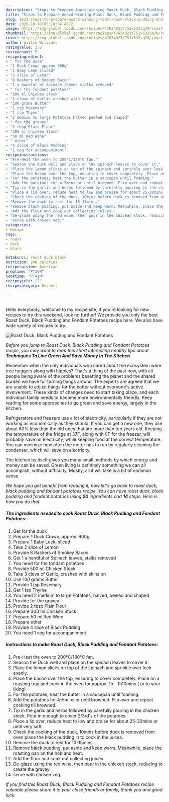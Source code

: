 ```yaml
---
description: "Steps to Prepare Award-winning Roast Duck, Black Pudding and Fondant Potatoes"
title: "Steps to Prepare Award-winning Roast Duck, Black Pudding and Fondant Potatoes"
slug: 1633-steps-to-prepare-award-winning-roast-duck-black-pudding-and-fondant-potatoes
date: 2020-10-10T05:18:34.467Z
image: https://img-global.cpcdn.com/recipes/47634823/751x532cq70/roast-duck-black-pudding-and-fondant-potatoes-recipe-main-photo.jpg
thumbnail: https://img-global.cpcdn.com/recipes/47634823/751x532cq70/roast-duck-black-pudding-and-fondant-potatoes-recipe-main-photo.jpg
cover: https://img-global.cpcdn.com/recipes/47634823/751x532cq70/roast-duck-black-pudding-and-fondant-potatoes-recipe-main-photo.jpg
author: Willie Williams
ratingvalue: 3.8
reviewcount: 5
recipeingredient:
- " for the duck"
- "1 Duck Crown approx 900g"
- "1 Baby Leek sliced"
- "2 slice of Lemon"
- "8 Rashers of Smokey Bacon"
- "1 a handful of Spinach leaves stalks removed"
- " for the fondant potatoes"
- "500 ml Chicken Stock"
- "3 clove of Garlic crushed with skins on"
- "100 grams Butter"
- "1 tsp Rosemary"
- "1 tsp Thyme"
- "2 medium to large Potatoes halved peeled and shaped"
- " for the gravey"
- "2 tbsp Plain Flour"
- "300 ml Chicken Stock"
- "50 ml Red Wine"
- " other"
- "4 slice of Black Pudding"
- "1 veg for accompaniment"
recipeinstructions:
- "Pre-Heat the oven to 200°C/180°C fan."
- "Season the Duck well and place on the spinach leaves to cover it."
- "Place the lemon slices on top of the spinach and sprinkle over leek evenly."
- "Place the bacon over the top, ensuring to cover completely. Place on a roasting tray and cook in the oven for approx. 1h - 1h10mins ( or to your liking)"
- "For the potatoes; heat the butter in a saucepan until foaming."
- "Add the potatoes for 4-5mins or until browned. Flip over and repeat cooking till browned."
- "Tip in the garlic and herbs followed by carefully pouring in the chicken stock. Pour in enough to cover 2/3rd&#39;s of the potatoes."
- "Place a lid over, reduce heat to low and braise for about 25-30mins or until very soft."
- "Check the cooking of the duck, 10mins before duck is removed from oven place the black pudding in to cook in the juices."
- "Remove the duck to rest for 10-15mins."
- "Remove black pudding, put aside and keep warm. Meanwhile, place the roasting pan on the hob and heat."
- "Add the flour and cook out collecting juices."
- "De-glaze using the red wine, then pour in the chicken stock, reducing to create the gravey."
- "serve with chosen veg."
categories:
- Recipe
tags:
- roast
- duck
- black

katakunci: roast duck black 
nutrition: 248 calories
recipecuisine: American
preptime: "PT36M"
cooktime: "PT41M"
recipeyield: "2"
recipecategory: Dessert

---
```

<br>
Hello everybody, welcome to my recipe site, If you're looking for new recipes to try this weekend, look no further! We provide you only the best Roast Duck, Black Pudding and Fondant Potatoes recipe here. We also have wide variety of recipes to try.
<br>


![Roast Duck, Black Pudding and Fondant Potatoes](https://img-global.cpcdn.com/recipes/47634823/751x532cq70/roast-duck-black-pudding-and-fondant-potatoes-recipe-main-photo.jpg)

<i>Before you jump to Roast Duck, Black Pudding and Fondant Potatoes recipe, you may want to read this short interesting healthy tips about 
<strong>Techniques To Live Green And Save Money In The Kitchen</strong>.</i>
</br>

Remember when the only individuals who cared about the ecosystem were tree huggers along with hippies? That's a thing of the past now, with all people being aware of the problems besetting the planet and the shared burden we have for turning things around. The experts are agreed that we are unable to adjust things for the better without everyone's active involvement. These kinds of changes need to start taking place, and each individual family needs to become more environmentally friendly. Keep reading for some approaches to go green and save energy, largely in the kitchen.

Refrigerators and freezers use a lot of electricity, particularly if they are not working as economically as they should. If you can get a new one, they use about 60% less than the old ones that are more than ten years old. Keeping the temperature of the fridge at 37F, along with 0F for the freezer, will probably save on electricity, while keeping food at the correct temperature. You can minimize how often the motor has to run by regularly cleaning the condenser, which will save on electricity.

The kitchen by itself gives you many small methods by which energy and money can be saved. Green living is definitely something we can all accomplish, without difficulty. Mostly, all it will take is a bit of common sense.


<i>We hope you got benefit from reading it, now let's go back to roast duck, black pudding and fondant potatoes recipe. You can have roast duck, black pudding and fondant potatoes using <strong>20</strong> ingredients and <strong>14</strong> steps. Here is how you do that.
</i>

##### The ingredients needed to cook Roast Duck, Black Pudding and Fondant Potatoes:

1. Get  for the duck
1. Prepare 1 Duck Crown, approx. 900g
1. Prepare 1 Baby Leek, sliced
1. Take 2 slice of Lemon
1. Provide 8 Rashers of Smokey Bacon
1. Get 1 a handful of Spinach leaves, stalks removed
1. You need  for the fondant potatoes
1. Provide 500 ml Chicken Stock
1. Take 3 clove of Garlic, crushed with skins on
1. Use 100 grams Butter
1. Provide 1 tsp Rosemary
1. Get 1 tsp Thyme
1. You need 2 medium to large Potatoes, halved, peeled and shaped
1. Provide  for the gravey
1. Provide 2 tbsp Plain Flour
1. Prepare 300 ml Chicken Stock
1. Prepare 50 ml Red Wine
1. Prepare  other
1. Provide 4 slice of Black Pudding
1. You need 1 veg for accompaniment


##### Instructions to make Roast Duck, Black Pudding and Fondant Potatoes:

1. Pre-Heat the oven to 200°C/180°C fan.
1. Season the Duck well and place on the spinach leaves to cover it.
1. Place the lemon slices on top of the spinach and sprinkle over leek evenly.
1. Place the bacon over the top, ensuring to cover completely. Place on a roasting tray and cook in the oven for approx. 1h - 1h10mins ( or to your liking)
1. For the potatoes; heat the butter in a saucepan until foaming.
1. Add the potatoes for 4-5mins or until browned. Flip over and repeat cooking till browned.
1. Tip in the garlic and herbs followed by carefully pouring in the chicken stock. Pour in enough to cover 2/3rd&#39;s of the potatoes.
1. Place a lid over, reduce heat to low and braise for about 25-30mins or until very soft.
1. Check the cooking of the duck, 10mins before duck is removed from oven place the black pudding in to cook in the juices.
1. Remove the duck to rest for 10-15mins.
1. Remove black pudding, put aside and keep warm. Meanwhile, place the roasting pan on the hob and heat.
1. Add the flour and cook out collecting juices.
1. De-glaze using the red wine, then pour in the chicken stock, reducing to create the gravey.
1. serve with chosen veg.


<i>If you find this Roast Duck, Black Pudding and Fondant Potatoes recipe valuable please share it to your close friends or family, thank you and good luck.</i>
